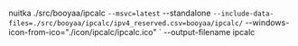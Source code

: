 nuitka ./src/booyaa/ipcalc `
  --msvc=latest `
  --standalone `
  --include-data-files=./src/booyaa/ipcalc/ipv4_reserved.csv=booyaa/ipcalc/ `
  --windows-icon-from-ico="./icon/ipcalc/ipcalc.ico" `
  --output-filename ipcalc
